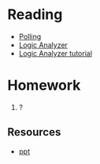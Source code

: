 # Reading

- [Polling](https://en.wikipedia.org/wiki/Polling_%28computer_science%29)
- [Logic Analyzer](http://www.radio-electronics.com/info/t_and_m/logic_analyzer/logic_analyzer.php)
- [Logic Analyzer tutorial](./logic_analyzer.html)

# Homework

1. ?

## Resources

- [ppt](Lsn14-15.pptx)
